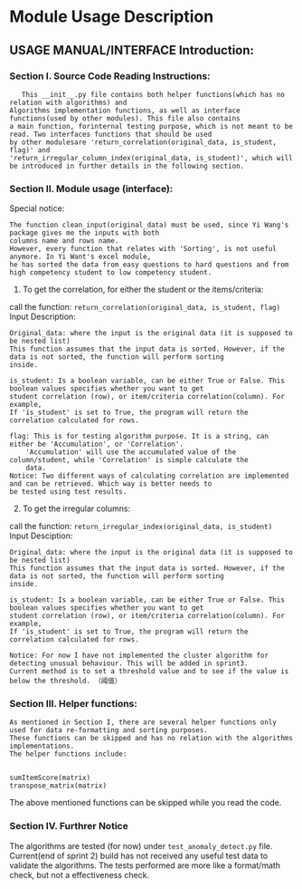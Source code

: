 # Module Usage Description


## USAGE MANUAL/INTERFACE Introduction:

### Section I. Source Code Reading Instructions:

       This __init__.py file contains both helper functions(which has no relation with algorithms) and
    Algorithms implementation functions, as well as interface functions(used by other modules). This file also contains
    a main function, forinternal testing purpose, which is not meant to be read. Two interfaces functions that should be used
    by other modulesare 'return_correlation(original_data, is_student, flag)' and
    'return_irregular_column_index(original_data, is_student)', which will be introduced in further details in the following section.

### Section II. Module usage (interface):

Special notice:

    The function clean_input(original_data) must be used, since Yi Wang's package gives me the inputs with both
    columns name and rows name. 
    However, every function that relates with 'Sorting', is not useful anymore. In Yi Want's excel module, 
    he has sorted the data from easy questions to hard questions and from high competency student to low competency student.

1. To get the correlation, for either the student or the items/criteria:

call the function:
    ```
    return_correlation(original_data, is_student, flag)
    ```
<br/>
Input Description:

    Original_data: where the input is the original data (it is supposed to be nested list)
    This function assumes that the input data is sorted. However, if the data is not sorted, the function will perform sorting
    inside.

    is_student: Is a boolean variable, can be either True or False. This boolean values specifies whether you want to get
    student correlation (row), or item/criteria correlation(column). For example,
    If 'is_student' is set to True, the program will return the correlation calculated for rows.

    flag: This is for testing algorithm purpose. It is a string, can either be 'Accumulation', or 'Correlation'.
        'Accumulation' will use the accumulated value of the column/student, while 'Correlation' is simple calculate the
        data.
    Notice: Two different ways of calculating correlation are implemented and can be retrieved. Which way is better needs to
    be tested using test results.

2. To get the irregular columns:

call the function:
    ```return_irregular_index(original_data, is_student)```<br/>
Input Desciption:

    Original_data: where the input is the original data (it is supposed to be nested list)
    This function assumes that the input data is sorted. However, if the data is not sorted, the function will perform sorting
    inside.

    is_student: Is a boolean variable, can be either True or False. This boolean values specifies whether you want to get
    student correlation (row), or item/criteria correlation(column). For example,
    If 'is_student' is set to True, the program will return the correlation calculated for rows.

    Notice: For now I have not implemented the cluster algorithm for detecting unusual behaviour. This will be added in sprint3.
    Current method is to set a threshold value and to see if the value is below the threshold. （阈值）
### Section III. Helper functions:
    As mentioned in Section I, there are several helper functions only used for data re-formatting and sorting purposes.
    These functions can be skipped and has no relation with the algorithms implementations.
    The helper functions include:

    
    sumItemScore(matrix)
    transpose_matrix(matrix)
The above mentioned functions can be skipped while you read the code.

### Section IV. Furthrer Notice
The algorithms are tested (for now) under `test_anomaly_detect.py` file. 
Current(end of sprint 2) build has not received any useful test data to validate the algorithms. 
The tests performed are more like a format/math check, but not a effectiveness check. 

